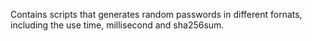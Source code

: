 Contains scripts that generates random passwords in different fornats, including the use time, millisecond and sha256sum.
